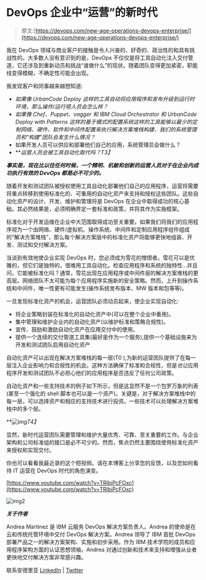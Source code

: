 # DevOps 企业中“运营”的新时代

> 原文:[https://devops.com/new-age-operations-devops-enterprise/](https://devops.com/new-age-operations-devops-enterprise/)

我在 DevOps 领域与商业客户的接触是令人兴奋的、好奇的、政治性的和具有挑战性的。大多数人没有意识到的是，DevOps 不仅仅是将工具自动化注入交付管道，它还涉及到重新动员和挑战“谁做什么”的现状。随着团队变得更加紧密，职能线变得模糊，不确定性可能会出现。

我发现客户和同事越来越想知道:

*   *如果像 UrbanCode Deploy 这样的工具自动将应用程序和发布升级到运行时环境，那么操作/运行塔人员会怎么样？*
*   *如果像 Chef、Puppet、vagger 和 IBM Cloud Orchestrator 和 UrbanCode Deploy with Patterns 这样的基于模式的配置系统这样的工具能够以最少的定制网络、硬件、软件和中间件配置来执行解决方案堆栈构建，我们的系统管理员和“构建”团队会发生什么情况？*
*   如果开发人员可以供应和部署他们自己的应用，系统管理员会做什么？
*   ***运营人员会被工具自动化取代吗？*T3】**

***事实是，现在比以往任何时候，一个精明、机敏和创新的运营人员对于在企业内成功执行有效的 DevOps 都是必不可少的。***

随着开发和测试团队被授权使用工具自动化部署他们自己的应用程序，运营将需要将重点转移到使用标准化的、可重用的自动化资产来支持和授权这些团队。这些自动化资产的设计、开发、维护和管理将是 DevOps 在企业中取得成功的核心基础。其必然结果是，必须明确界定一套标准和政策，并将其作为实施框架。

标准化对于开发运维在企业中大范围取得成功至关重要。如果我们将我们的应用程序视为一个由网络、硬件/虚拟机、操作系统、中间件和定制应用程序组件组成的“解决方案堆栈”，那么每个解决方案层中的标准化资产将能够更快地组装、开发、测试和交付解决方案。

当谈到有效地使企业实现 DevOps 时，您必须成为雪花的憎恨者。雪花可以是优雅的，但它们是独特的，很难用工具自动化。检查应用程序和系统的独特性…并且问，它能被标准化吗？通常，雪花出现在应用程序或中间件层的解决方案堆栈的更高层。网络团队不太可能为每个应用程序实施新的安全策略。然而，上升到操作系统和中间件，唯一性更有可能发生(操作系统发布版本、MW 版本和包等等)。

一旦发现标准化资产的机会，运营团队必须动员起来，使企业实现自动化:

*   将企业策略封装在标准化的自动化资产中(可以在整个企业中重用)。
*   集中管理和维护企业内的自动化资产(以维护标准和策略合规性)。
*   宣传、鼓励和激励自动化资产在应用交付中的使用。
*   提供一个连续的交付管道工具集(最好是作为一个服务),提供一个基础设施来为开发和测试团队启用自动化资产

自动化资产可以出现在解决方案堆栈的每一层(T0 ),为新的运营团队提供了在每一层注入企业影响力和合规性的机会。这种方法确保了标准和合规性，但是*也让*应用程序开发和测试团队不必担心他们的应用程序是否违反了任何公司政策。

自动化资产和一些支持技术的例子如下所示，但是这显然不是一个包罗万象的列表(甚至一个强化的 shell 脚本也可以是一个资产)。关键是，对于解决方案堆栈中的每一层，可以选择资产和相应的支持技术进行投资。一些技术可以处理解决方案堆栈中的多个层。

***![img](../Images/864b66eb830c5f6727b2face8cc1f6e7.png)*T4】**

显然，新时代运营团队需要管理和维护大量优秀、可靠、至关重要的工作。与企业架构和公司标准组的接口是必不可少的。然而，焦点仍然主要围绕使用标准化资产来授权和实现交付。

你也可以看看我最近录的这个短视频。请在本博客上分享您的反馈，以及您如何看待 IT 运营在 DevOps 时代的角色演变。

[https://www.youtube.com/watch?v=TRlbiPcFOxc](https://www.youtube.com/watch?v=TRlbiPcFOxc)

![img2](../Images/0f6f6e52469dd36b4eb6d44ec26867dc.png)

***关于作者***

Andrea Martinez 是 IBM 云服务 DevOps 解决方案负责人。Andrea 的使命是在云和传统托管环境中交付 DevOps 解决方案。Andrea 领导了 IBM 首批 DevOps 部署产品之一的解决方案架构、实施和初步采用。作为 IBM 技术学院的成员和应用程序架构方面的认证思想领袖，Andrea 对通过创新和技术来支持和增强从业者更快地交付解决方案非常感兴趣。

联系安德里亚 [LinkedIn](https://www.linkedin.com/in/andrea-martinez-31616513) | [Twitter](https://twitter.com/acmthinks)